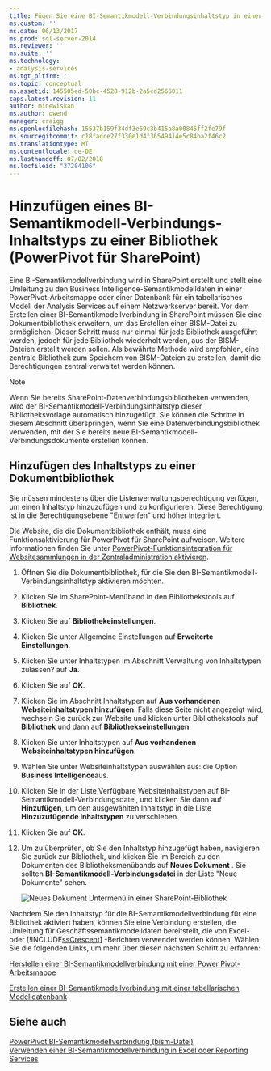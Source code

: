 ```yaml
---
title: Fügen Sie eine BI-Semantikmodell-Verbindungsinhaltstyp in einer Bibliothek (PowerPivot für SharePoint) | Microsoft-Dokumentation
ms.custom: ''
ms.date: 06/13/2017
ms.prod: sql-server-2014
ms.reviewer: ''
ms.suite: ''
ms.technology:
- analysis-services
ms.tgt_pltfrm: ''
ms.topic: conceptual
ms.assetid: 145505ed-50bc-4528-912b-2a5cd2566011
caps.latest.revision: 11
author: minewiskan
ms.author: owend
manager: craigg
ms.openlocfilehash: 15537b159f34df3e69c3b415a8a00845ff2fe79f
ms.sourcegitcommit: c18fadce27f330e1d4f36549414e5c84ba2f46c2
ms.translationtype: MT
ms.contentlocale: de-DE
ms.lasthandoff: 07/02/2018
ms.locfileid: "37284106"
---
```

# <a name="add-a-bi-semantic-model-connection-content-type-to-a-library-powerpivot-for-sharepoint"></a>Hinzufügen eines BI-Semantikmodell-Verbindungs-Inhaltstyps zu einer Bibliothek (PowerPivot für SharePoint)
  Eine BI-Semantikmodellverbindung wird in SharePoint erstellt und stellt eine Umleitung zu den Business Intelligence-Semantikmodelldaten in einer PowerPivot-Arbeitsmappe oder einer Datenbank für ein tabellarisches Modell der Analysis Services auf einem Netzwerkserver bereit. Vor dem Erstellen einer BI-Semantikmodellverbindung in SharePoint müssen Sie eine Dokumentbibliothek erweitern, um das Erstellen einer BISM-Datei zu ermöglichen. Dieser Schritt muss nur einmal für jede Bibliothek ausgeführt werden, jedoch für jede Bibliothek wiederholt werden, aus der BISM-Dateien erstellt werden sollen. Als bewährte Methode wird empfohlen, eine zentrale Bibliothek zum Speichern von BISM-Dateien zu erstellen, damit die Berechtigungen zentral verwaltet werden können.  
  
> [!NOTE]  
>  Wenn Sie bereits SharePoint-Datenverbindungsbibliotheken verwenden, wird der BI-Semantikmodell-Verbindungsinhaltstyp dieser Bibliotheksvorlage automatisch hinzugefügt. Sie können die Schritte in diesem Abschnitt überspringen, wenn Sie eine Datenverbindungsbibliothek verwenden, mit der Sie bereits neue BI-Semantikmodell-Verbindungsdokumente erstellen können.  
  
##  <a name="bkmk_addtype"></a> Hinzufügen des Inhaltstyps zu einer Dokumentbibliothek  
 Sie müssen mindestens über die Listenverwaltungsberechtigung verfügen, um einen Inhaltstyp hinzuzufügen und zu konfigurieren. Diese Berechtigung ist in die Berechtigungsebene "Entwerfen" und höher integriert.  
  
 Die Website, die die Dokumentbibliothek enthält, muss eine Funktionsaktivierung für PowerPivot für SharePoint aufweisen. Weitere Informationen finden Sie unter [PowerPivot-Funktionsintegration für Websitesammlungen in der Zentraladministration aktivieren](activate-power-pivot-integration-for-site-collections-in-ca.md).  
  
1.  Öffnen Sie die Dokumentbibliothek, für die Sie den BI-Semantikmodell-Verbindungsinhaltstyp aktivieren möchten.  
  
2.  Klicken Sie im SharePoint-Menüband in den Bibliothekstools auf **Bibliothek**.  
  
3.  Klicken Sie auf **Bibliothekeinstellungen**.  
  
4.  Klicken Sie unter Allgemeine Einstellungen auf **Erweiterte Einstellungen**.  
  
5.  Klicken Sie unter Inhaltstypen im Abschnitt Verwaltung von Inhaltstypen zulassen? auf **Ja**.  
  
6.  Klicken Sie auf **OK**.  
  
7.  Klicken Sie im Abschnitt Inhaltstypen auf **Aus vorhandenen Websiteinhaltstypen hinzufügen**. Falls diese Seite nicht angezeigt wird, wechseln Sie zurück zur Website und klicken unter Bibliothekstools auf **Bibliothek** und dann auf **Bibliothekseinstellungen**.  
  
8.  Klicken Sie unter Inhaltstypen auf **Aus vorhandenen Websiteinhaltstypen hinzufügen**.  
  
9. Wählen Sie unter Websiteinhaltstypen auswählen aus: die Option **Business Intelligence**aus.  
  
10. Klicken Sie in der Liste Verfügbare Websiteinhaltstypen auf BI-Semantikmodell-Verbindungsdatei, und klicken Sie dann auf **Hinzufügen**, um den ausgewählten Inhaltstyp in die Liste **Hinzuzufügende Inhaltstypen** zu verschieben.  
  
11. Klicken Sie auf **OK**.  
  
12. Um zu überprüfen, ob Sie den Inhaltstyp hinzugefügt haben, navigieren Sie zurück zur Bibliothek, und klicken Sie im Bereich zu den Dokumenten des Bibliotheksmenübands auf **Neues Dokument** . Sie sollten **BI-Semantikmodell-Verbindungsdatei** in der Liste "Neue Dokumente" sehen.  
  
     ![Neues Dokument Untermenü in einer SharePoint-Bibliothek](../media/ssas-bismconnection-new.gif "neues Dokument Untermenü in einer SharePoint-Bibliothek")  
  
 Nachdem Sie den Inhaltstyp für die BI-Semantikmodellverbindung für eine Bibliothek aktiviert haben, können Sie eine Verbindung erstellen, die Umleitung für Geschäftssemantikmodelldaten bereitstellt, die von Excel- oder [!INCLUDE[ssCrescent](../../includes/sscrescent-md.md)] -Berichten verwendet werden können. Wählen Sie die folgenden Links, um mehr über diesen nächsten Schritt zu erfahren:  
  
 [Herstellen einer BI-Semantikmodellverbindung mit einer Power Pivot-Arbeitsmappe](create-a-bi-semantic-model-connection-to-a-power-pivot-workbook.md)  
  
 [Erstellen einer BI-Semantikmodellverbindung mit einer tabellarischen Modelldatenbank](create-a-bi-semantic-model-connection-to-a-tabular-model-database.md)  
  
## <a name="see-also"></a>Siehe auch  
 [PowerPivot BI-Semantikmodellverbindung &#40;bism-Datei&#41;](power-pivot-bi-semantic-model-connection-bism.md)   
 [Verwenden einer BI-Semantikmodellverbindung in Excel oder Reporting Services](use-a-bi-semantic-model-connection-in-excel-or-reporting-services.md)  
  
  
